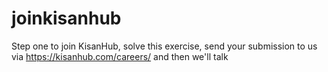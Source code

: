 # joinkisanhub
Step one to join KisanHub, solve this exercise, send your submission to us via https://kisanhub.com/careers/ and then we'll talk
